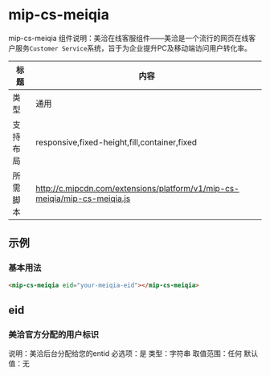 # mip-cs-meiqia

mip-cs-meiqia 组件说明：美洽在线客服组件——美洽是一个流行的网页在线客户服务`Customer Service`系统，旨于为企业提升PC及移动端访问用户转化率。

标题|内容
----|----
类型|通用
支持布局|responsive,fixed-height,fill,container,fixed
所需脚本|http://c.mipcdn.com/extensions/platform/v1/mip-cs-meiqia/mip-cs-meiqia.js

## 示例

### 基本用法
```html
<mip-cs-meiqia eid="your-meiqia-eid"></mip-cs-meiqia>
```

## eid

### 美洽官方分配的用户标识

说明：美洽后台分配给您的entid
必选项：是
类型：字符串
取值范围：任何
默认值：无
